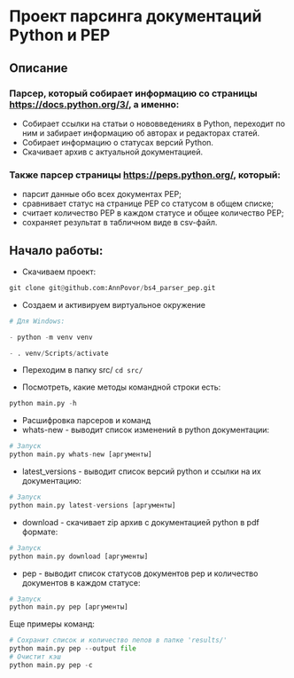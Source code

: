 # Проект парсинга документаций Python и PEP
## Описание
### Парсер, который собирает информацию со страницы https://docs.python.org/3/, а именно:
- Собирает ссылки на статьи о нововведениях в Python, переходит по ним и забирает информацию об авторах и редакторах статей.
- Собирает информацию о статусах версий Python.
- Скачивает архив с актуальной документацией.
### Также парсер страницы https://peps.python.org/, который:
- парсит данные обо всех документах PEP;
- сравнивает статус на странице PEP со статусом в общем списке;
- считает количество PEP в каждом статусе и общее количество PEP; 
- сохраняет результат в табличном виде в csv-файл.

## Начало работы:
- Скачиваем проект:
```python
git clone git@github.com:AnnPovor/bs4_parser_pep.git
```
- Создаем и активируем виртуальное окружение
```python
# Для Windows:

- python -m venv venv

- . venv/Scripts/activate
```
- Переходим в папку src/
```cd src/```

- Посмотреть, какие методы командной строки есть:
```python
python main.py -h
```
- Расшифровка парсеров и команд
- whats-new - выводит список изменений в python документации:
```python
# Запуск
python main.py whats-new [аргументы]
```
- latest_versions - выводит список версий python и ссылки на их документацию:
```python
# Запуск
python main.py latest-versions [аргументы]
```
- download - скачивает zip архив с документацией python в pdf формате:
```python
# Запуск
python main.py download [аргументы]
```

- pep - выводит список статусов документов pep и количество документов в каждом статусе:
```python
# Запуск
python main.py pep [аргументы]
```

Еще примеры команд:
```python
# Сохранит список и количество пепов в папке 'results/'
python main.py pep --output file
# Очистит кэш
python main.py pep -c
```
